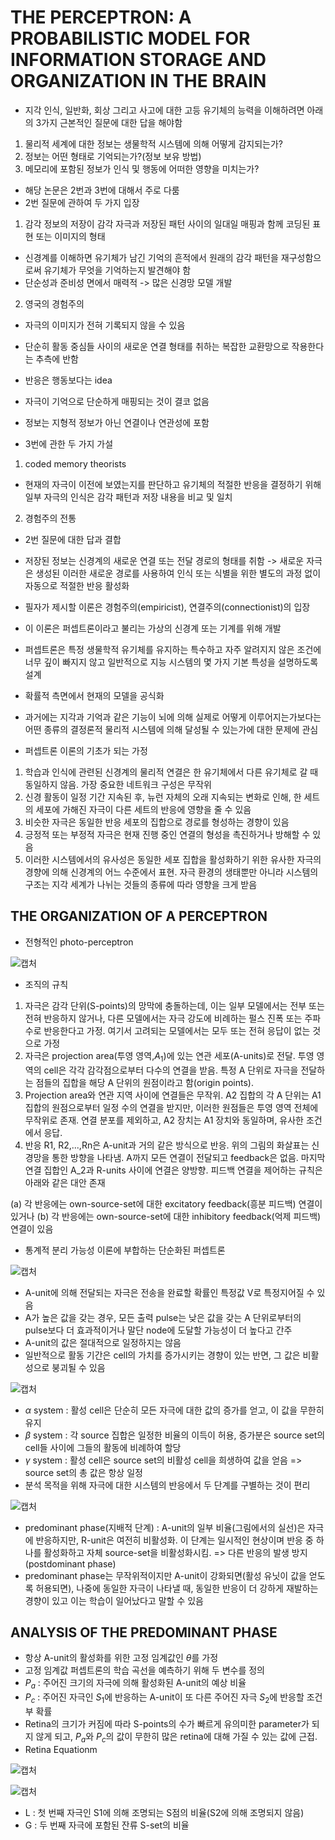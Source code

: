 # THE PERCEPTRON: A PROBABILISTIC MODEL FOR INFORMATION STORAGE AND ORGANIZATION IN THE BRAIN
- 지각 인식, 일반화, 회상 그리고 사고에 대한 고등 유기체의 능력을 이해하려면 아래의 3가지 근본적인 질문에 대한 답을 해야함
1. 물리적 세계에 대한 정보는 생물학적 시스템에 의해 어떻게 감지되는가?
2. 정보는 어떤 형태로 기억되는가?(정보 보유 방법)
3. 메모리에 포함된 정보가 인식 및 행동에 어떠한 영향을 미치는가?
- 해당 논문은 2번과 3번에 대해서 주로 다룸
- 2번 질문에 관하여 두 가지 입장
1. 감각 정보의 저장이 감각 자극과 저장된 패턴 사이의 일대일 매핑과 함께 코딩된 표현 또는 이미지의 형태
- 신경계를 이해하면 유기체가 남긴 기억의 흔적에서 원래의 감각 패턴을 재구성함으로써 유기체가 무엇을 기억하는지 발견해야 함
- 단순성과 준비성 면에서 매력적 -> 많은 신경망 모델 개발
2. 영국의 경험주의
- 자극의 이미지가 전혀 기록되지 않을 수 있음
- 단순히 활동 중심들 사이의 새로운 연결 형태를 취하는 복잡한 교환망으로 작용한다는 추측에 반함
- 반응은 행동보다는 idea
- 자극이 기억으로 단순하게 매핑되는 것이 결코 없음
- 정보는 지형적 정보가 아닌 연결이나 연관성에 포함

- 3번에 관한 두 가지 가설
1. coded memory theorists
- 현재의 자극이 이전에 보였는지를 판단하고 유기체의 적절한 반응을 결정하기 위해 일부 자극의 인식은 감각 패턴과 저장 내용을 비교 및 일치
2. 경험주의 전통
- 2번 질문에 대한 답과 결합
- 저장된 정보는 신경계의 새로운 연결 또는 전달 경로의 형태를 취함 -> 새로운 자극은 생성된 이러한 새로운 경로를 사용하여 인식 또는 식별을 위한 별도의 과정 없이 자동으로 적절한 반응 활성화

- 필자가 제시할 이론은 경험주의(empiricist), 연결주의(connectionist)의 입장
- 이 이론은 퍼셉트론이라고 불리는 가상의 신경계 또는 기계를 위해 개발
- 퍼셉트론은 특정 생물학적 유기체를 유지하는 특수하고 자주 알려지지 않은 조건에 너무 깊이 빠지지 않고 일반적으로 지능 시스템의 몇 가지 기본 특성을 설명하도록 설계
- 확률적 측면에서 현재의 모델을 공식화
- 과거에는 지각과 기억과 같은 기능이 뇌에 의해 실제로 어떻게 이루어지는가보다는 어떤 종류의 결정론적 물리적 시스템에 의해 달성될 수 있는가에 대한 문제에 관심
- 퍼셉트론 이론의 기초가 되는 가정
1. 학습과 인식에 관련된 신경계의 물리적 연결은 한 유기체에서 다른 유기체로 갈 때 동일하지 않음. 가장 중요한 네트워크 구성은 무작위
2. 신경 활동이 일정 기간 지속된 후, 뉴런 자체의 오래 지속되는 변화로 인해, 한 세트의 세포에 가해진 자극이 다른 세트의 반응에 영향을 줄 수 있음
3. 비슷한 자극은 동일한 반응 세포의 집합으로 경로를 형성하는 경향이 있음
4. 긍정적 또는 부정적 자극은 현재 진행 중인 연결의 형성을 촉진하거나 방해할 수 있음
5. 이러한 시스템에서의 유사성은 동일한 세포 집합을 활성화하기 위한 유사한 자극의 경향에 의해 신경계의 어느 수준에서 표현. 자극 환경의 생태뿐만 아니라 시스템의 구조는 지각 세계가 나뉘는 것들의 종류에 따라 영향을 크게 받음

## THE ORGANIZATION OF A PERCEPTRON
- 전형적인 photo-perceptron

![캡처](https://user-images.githubusercontent.com/80622859/189482413-fc7c9891-48c3-41f1-9db9-b6e585a87d3f.PNG)

- 조직의 규칙
1. 자극은 감각 단위(S-points)의 망막에 충돌하는데, 이는 일부 모델에서는 전부 또는 전혀 반응하지 않거나, 다른 모델에서는 자극 강도에 비례하는 펄스 진폭 또는 주파수로 반응한다고 가정. 여기서 고려되는 모델에서는 모두 또는 전혀 응답이 없는 것으로 가정
2. 자극은 projection area(투영 영역,$A_1$)에 있는 연관 세포(A-units)로 전달. 투영 영역의 cell은 각각 감각점으로부터 다수의 연결을 받음. 특정 A 단위로 자극을 전달하는 점들의 집합을 해당 A 단위의 원점이라고 함(origin points).
3. Projection area와 연관 지역 사이에 연결들은 무작위. A2 집합의 각 A 단위는 A1 집합의 원점으로부터 일정 수의 연결을 받지만, 이러한 원점들은 투영 영역 전체에 무작위로 존재. 연결 분포를 제외하고, A2 장치는 A1 장치와 동일하며, 유사한 조건에서 응답.
4. 반응 R1, R2,...,Rn은 A-unit과 거의 같은 방식으로 반응. 위의 그림의 화살표는 신경망을 통한 방향을 나타냄. A까지 모든 연결이 전달되고 feedback은 없음. 마지막 연결 집합인 A_2과 R-units 사이에 연결은 양방향. 피드백 연결을 제어하는 규칙은 아래와 같은 대안 존재

(a) 각 반응에는 own-source-set에 대한 excitatory feedback(흥분 피드백) 연결이 있거나
(b) 각 반응에는 own-source-set에 대한 inhibitory feedback(억제 피드백) 연결이 있음

- 통계적 분리 가능성 이론에 부합하는 단순화된 퍼셉트론

![캡처](https://user-images.githubusercontent.com/80622859/189483487-ee9a4f8a-a2f4-4f23-82b1-21217aaf5ce6.PNG)

- A-unit에 의해 전달되는 자극은 전송을 완료할 확률인 특정값 V로 특정지어질 수 있음
- A가 높은 값을 갖는 경우, 모든 출력 pulse는 낮은 값을 갖는 A 단위로부터의 pulse보다 더 효과적이거나 말단 node에 도달할 가능성이 더 높다고 간주
- A-unit의 값은 절대적으로 일정하지는 않음
- 일반적으로 활동 기간은 cell의 가치를 증가시키는 경향이 있는 반면, 그 값은 비활성으로 붕괴될 수 있음

![캡처](https://user-images.githubusercontent.com/80622859/189483745-a1e3419e-afc3-4183-b65a-3f67b08b9499.PNG)

- $\alpha$ system : 활성 cell은 단순히 모든 자극에 대한 값의 증가를 얻고, 이 값을 무한히 유지
- $\beta$ system : 각 source 집합은 일정한 비율의 이득이 허용, 증가분은 source set의 cell들 사이에 그들의 활동에 비례하여 할당
- $\gamma$ system : 활성 cell은 source set의 비활성 cell을 희생하여 값을 얻음 => source set의 총 값은 항상 일정
- 분석 목적을 위해 자극에 대한 시스템의 반응에서 두 단계를 구별하는 것이 편리

![캡처](https://user-images.githubusercontent.com/80622859/189483857-9bf9b577-42bf-42a0-a111-2d6db3d23197.PNG)

- predominant phase(지배적 단계) : A-unit의 일부 비율(그림에서의 실선)은 자극에 반응하지만, R-unit은 여전히 비활성화.  이 단계는 일시적인 현상이며 반응 중 하나를 활성화하고 자체 source-set을 비활성화시킴. => 다른 반응의 발생 방지(postdominant phase)
- predominant phase는 무작위적이지만 A-unit이 강화되면(활성 유닛이 값을 얻도록 허용되면), 나중에 동일한 자극이 나타낼 때, 동일한 반응이 더 강하게 재발하는 경향이 있고 이는 학습이 일어났다고 말할 수 있음

## ANALYSIS OF THE PREDOMINANT PHASE
- 항상 A-unit의 활성화를 위한 고정 임계값인 $\theta$를 가정
- 고정 임계값 퍼셉트론의 학습 곡선을 예측하기 위해 두 변수를 정의
- $P_a$ : 주어진 크기의 자극에 의해 활성화된 A-unit의 예상 비율
- $P_c$ : 주어진 자극인 $S_1$에 반응하는 A-unit이 또 다른 주어진 자극 $S_2$에 반응할 조건부 확률
- Retina의 크기가 커짐에 따라 S-points의 수가 빠르게 유의미한 parameter가 되지 않게 되고, $P_a$와 $P_c$의 값이 무한히 많은 retina에 대해 가질 수 있는 값에 근접.
- Retina Equationm

![캡처](https://user-images.githubusercontent.com/80622859/189484180-e03b8f6c-2bcf-4772-8d04-469d480fe662.PNG)

![캡처](https://user-images.githubusercontent.com/80622859/189484198-248254ff-f147-4230-80fd-cd3d1f08827c.PNG)

- L : 첫 번째 자극인 S1에 의해 조명되는 S점의 비율(S2에 의해 조명되지 않음)
- G : 두 번째 자극에 포함된 잔류 S-set의 비율
